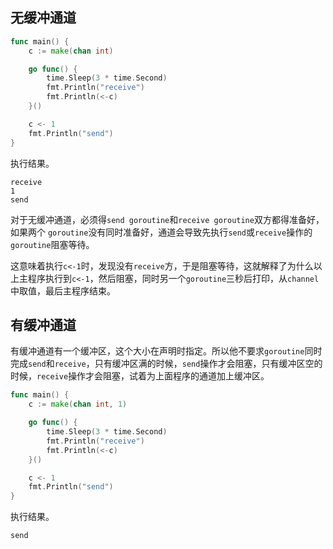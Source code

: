 ## 无缓冲通道

```go
func main() {
	c := make(chan int)

	go func() {
		time.Sleep(3 * time.Second)
		fmt.Println("receive")
		fmt.Println(<-c)
	}()

	c <- 1
	fmt.Println("send")
}
```

执行结果。

```
receive
1
send
```

对于无缓冲通道，必须得`send goroutine`和`receive goroutine`双方都得准备好，如果两个 `goroutine`没有同时准备好，通道会导致先执行`send`或`receive`操作的`goroutine`阻塞等待。

这意味着执行`c<-1`时，发现没有`receive`方，于是阻塞等待，这就解释了为什么以上主程序执行到`c<-1`，然后阻塞，同时另一个`goroutine`三秒后打印，从`channel`中取值，最后主程序结束。

## 有缓冲通道

有缓冲通道有一个缓冲区，这个大小在声明时指定。所以他不要求`goroutine`同时完成`send`和`receive`，只有缓冲区满的时候，`send`操作才会阻塞，只有缓冲区空的时候，`receive`操作才会阻塞，试着为上面程序的通道加上缓冲区。

```go
func main() {
	c := make(chan int, 1)

	go func() {
		time.Sleep(3 * time.Second)
		fmt.Println("receive")
		fmt.Println(<-c)
	}()

	c <- 1
	fmt.Println("send")
}
```

执行结果。

```
send
```

